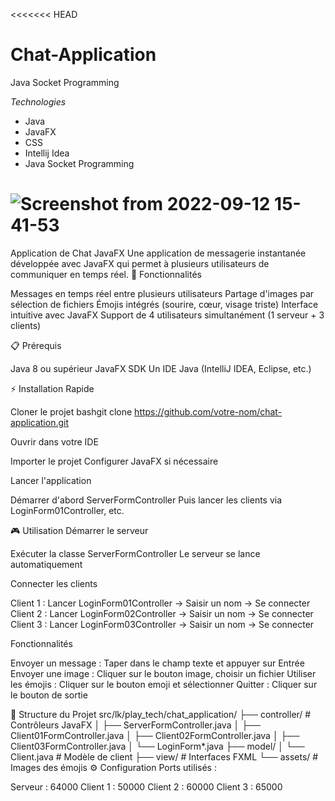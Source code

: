 <<<<<<< HEAD
# Chat-Application
Java Socket Programming

*Technologies*
* Java
* JavaFX
* CSS
* Intellij Idea
* Java Socket Programming

![Screenshot from 2022-09-12 15-41-53](https://user-images.githubusercontent.com/88975401/189648573-df2a78f5-b1bc-467c-94d0-6044564acd18.png)
=======
Application de Chat JavaFX
Une application de messagerie instantanée développée avec JavaFX qui permet à plusieurs utilisateurs de communiquer en temps réel.
🚀 Fonctionnalités

Messages en temps réel entre plusieurs utilisateurs
Partage d'images par sélection de fichiers
Émojis intégrés (sourire, cœur, visage triste)
Interface intuitive avec JavaFX
Support de 4 utilisateurs simultanément (1 serveur + 3 clients)

📋 Prérequis

Java 8 ou supérieur
JavaFX SDK
Un IDE Java (IntelliJ IDEA, Eclipse, etc.)

⚡ Installation Rapide

Cloner le projet
bashgit clone https://github.com/votre-nom/chat-application.git

Ouvrir dans votre IDE

Importer le projet
Configurer JavaFX si nécessaire


Lancer l'application

Démarrer d'abord ServerFormController
Puis lancer les clients via LoginForm01Controller, etc.



🎮 Utilisation
Démarrer le serveur

Exécuter la classe ServerFormController
Le serveur se lance automatiquement

Connecter les clients

Client 1 : Lancer LoginForm01Controller → Saisir un nom → Se connecter
Client 2 : Lancer LoginForm02Controller → Saisir un nom → Se connecter
Client 3 : Lancer LoginForm03Controller → Saisir un nom → Se connecter

Fonctionnalités

Envoyer un message : Taper dans le champ texte et appuyer sur Entrée
Envoyer une image : Cliquer sur le bouton image, choisir un fichier
Utiliser les émojis : Cliquer sur le bouton emoji et sélectionner
Quitter : Cliquer sur le bouton de sortie

📁 Structure du Projet
src/lk/play_tech/chat_application/
├── controller/           # Contrôleurs JavaFX
│   ├── ServerFormController.java
│   ├── Client01FormController.java
│   ├── Client02FormController.java
│   ├── Client03FormController.java
│   └── LoginForm*.java
├── model/
│   └── Client.java       # Modèle de client
├── view/                 # Interfaces FXML
└── assets/              # Images des émojis
⚙️ Configuration
Ports utilisés :

Serveur : 64000
Client 1 : 50000
Client 2 : 60000
Client 3 : 65000









